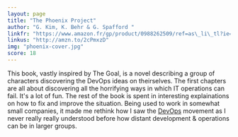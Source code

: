 ```yaml
---
layout: page
title: "The Phoenix Project"
author: "G. Kim, K. Behr & G. Spafford "
linkfr: "https://www.amazon.fr/gp/product/0988262509/ref=as\_li\_tl?ie=UTF8&camp=1642&creative=6746&creativeASIN=0988262509&linkCode=as2&tag=mg092-21"
linkus: "http://amzn.to/2cPmxzD" 
img: "phoenix-cover.jpg"
score: 18
---
```


This book, vastly inspired by The Goal, is a novel describing a group of characters discovering the DevOps ideas on theirselves. The first chapters are all about discovering all the horrifying ways in which IT operations can fail. It's a lot of fun. The rest of the book is spent in interesting explainations on how to fix and improve the situation. Being used to work in somewhat small companies, it made me rethink how I saw the [DevOps][1] movement as I never really really understood before how distant development & operations can be in larger groups.

[1]:	https://en.wikipedia.org/wiki/DevOps